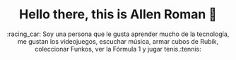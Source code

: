 <h1 align="center">   
  Hello there, this is Allen Roman 👋
</h1>

<p align="center">:racing_car: Soy una persona que le gusta aprender mucho de la tecnología, me gustan los videojuegos, escuchar música, armar cubos de Rubik, coleccionar Funkos, ver la Fórmula 1 y jugar tenis.:tennis: </p>
